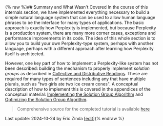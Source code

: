 {% raw %}## Summary and What Wasn't Covered
In the course of this internals section, we have implemented everything necessary to build a simple natural language system that can be used to allow human language phrases to be the interface for many types of applications.  The basic approach is exactly how Perplexity is implemented, but because Perplexity is a production system, there are many more corner cases, exceptions and performance improvements in its code. The idea of this whole section is to allow you to build your own Perplexity-type system, perhaps with another language, perhaps with a different approach after learning how Perplexity itself is architected.

However, one key part of how to implement a Perplexity-like system has not been described: building the mechanism to properly implement *solution groups* as described in [Collective and Distributive Readings](https://blog.inductorsoftware.com/Perplexity/home/devcon/devcon0030MRSSolverSolutionGroups). These are required for many types of sentences including any that have multiple plurals, such as "two girls ate two ice cream cones". A conceptual description of how to implement this is covered in the appendices of the conceptual material: [Implementing the Solution Group Algorithm](https://blog.inductorsoftware.com/Perplexity/home/devcon/devcon0040MRSSolverSolutionGroupsAlgorithm) and [Optimizing the Solution Group Algorithm](https://blog.inductorsoftware.com/Perplexity/home/devcon/devcon0050MRSSolverSolutionCombinations).

> Comprehensive source for the completed tutorial is available [here](https://github.com/EricZinda/Perplexity/tree/main/samples/hello_world)

Last update: 2024-10-24 by Eric Zinda [[edit](https://github.com/EricZinda/Perplexity/edit/main/docs/pxint/pxint0230Summary.md)]{% endraw %}